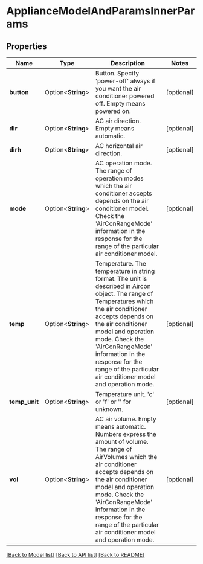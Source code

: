 # ApplianceModelAndParamsInnerParams

## Properties

Name | Type | Description | Notes
------------ | ------------- | ------------- | -------------
**button** | Option<**String**> | Button. Specify 'power-off' always if you want the air conditioner powered off. Empty means powered on. | [optional]
**dir** | Option<**String**> | AC air direction. Empty means automatic. | [optional]
**dirh** | Option<**String**> | AC horizontal air direction. | [optional]
**mode** | Option<**String**> | AC operation mode. The range of operation modes which the air conditioner accepts depends on the air conditioner model. Check the 'AirConRangeMode' information in the response for the range of the particular air conditioner model. | [optional]
**temp** | Option<**String**> | Temperature. The temperature in string format. The unit is described in Aircon object. The range of Temperatures which the air conditioner accepts depends on the air conditioner model and operation mode. Check the 'AirConRangeMode' information in the response for the range of the particular air conditioner model and operation mode. | [optional]
**temp_unit** | Option<**String**> | Temperature unit. 'c' or 'f' or '' for unknown. | [optional]
**vol** | Option<**String**> | AC air volume. Empty means automatic. Numbers express the amount of volume. The range of AirVolumes which the air conditioner accepts depends on the air conditioner model and operation mode. Check the 'AirConRangeMode' information in the response for the range of the particular air conditioner model and operation mode. | [optional]

[[Back to Model list]](../README.md#documentation-for-models) [[Back to API list]](../README.md#documentation-for-api-endpoints) [[Back to README]](../README.md)


